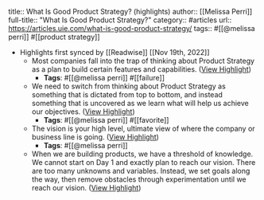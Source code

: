 title:: What Is Good Product Strategy? (highlights)
author:: [[Melissa Perri]]
full-title:: "What Is Good Product Strategy?"
category:: #articles
url:: https://articles.uie.com/what-is-good-product-strategy/
tags:: #[[@melissa perri]] #[[product strategy]]

- Highlights first synced by [[Readwise]] [[Nov 19th, 2022]]
	- Most companies fall into the trap of thinking about Product Strategy as a plan to build certain features and capabilities. ([View Highlight](https://read.readwise.io/read/01ghr4g625q73rs72vhry1x3cd))
		- **Tags**: #[[@melissa perri]] #[[failure]]
	- We need to switch from thinking about Product Strategy as something that is dictated from top to bottom, and instead something that is uncovered as we learn what will help us achieve our objectives. ([View Highlight](https://read.readwise.io/read/01ghr4hn9ymt7phc16zceydxwb))
		- **Tags**: #[[@melissa perri]] #[[favorite]]
	- The vision is your high level, ultimate view of where the company or business line is going. ([View Highlight](https://read.readwise.io/read/01ghr8xfnpnavd171p72s4wbgm))
		- **Tags**: #[[@melissa perri]]
	- When we are building products, we have a threshold of knowledge. We cannot start on Day 1 and exactly plan to reach our vision. There are too many unknowns and variables. Instead, we set goals along the way, then remove obstacles through experimentation until we reach our vision. ([View Highlight](https://read.readwise.io/read/01ghr8yg9wxzk0qg8w2b7vhnmy))